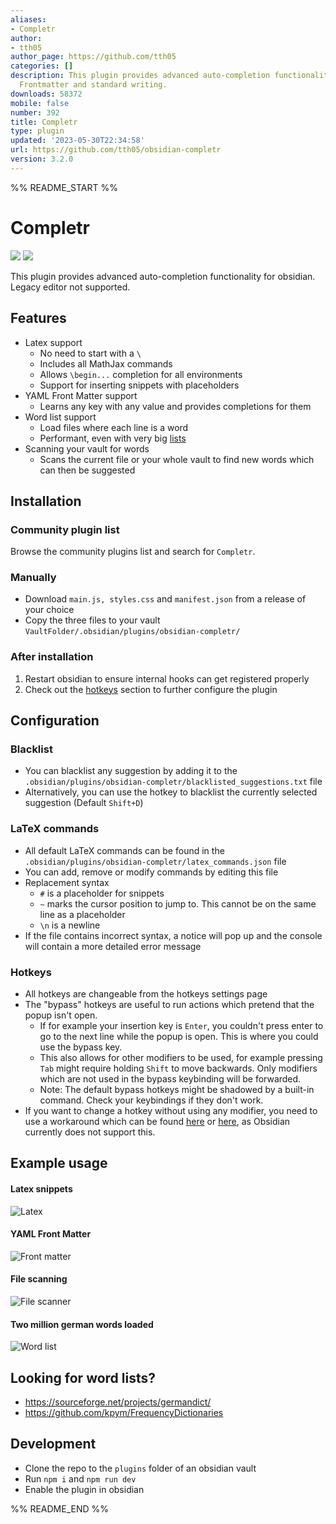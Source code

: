 ```yaml
---
aliases:
- Completr
author:
- tth05
author_page: https://github.com/tth05
categories: []
description: This plugin provides advanced auto-completion functionality for LaTeX,
  Frontmatter and standard writing.
downloads: 58372
mobile: false
number: 392
title: Completr
type: plugin
updated: '2023-05-30T22:34:58'
url: https://github.com/tth05/obsidian-completr
version: 3.2.0
---
```


%% README_START %%

# Completr

[![](https://img.shields.io/github/v/release/tth05/obsidian-completr?style=flat-square)](https://github.com/tth05/obsidian-completr/releases)
![](https://img.shields.io/github/downloads/tth05/obsidian-completr/total?style=flat-square)

This plugin provides advanced auto-completion functionality for obsidian. Legacy editor not supported.

## Features

- Latex support
    - No need to start with a `\`
    - Includes all MathJax commands
    - Allows `\begin...` completion for all environments
    - Support for inserting snippets with placeholders
- YAML Front Matter support
    - Learns any key with any value and provides completions for them
- Word list support
    - Load files where each line is a word
    - Performant, even with very big [lists](#looking-for-word-lists)
- Scanning your vault for words
    - Scans the current file or your whole vault to find new words which can then be suggested

## Installation

### Community plugin list

Browse the community plugins list and search for `Completr`.

### Manually

- Download `main.js, styles.css` and `manifest.json` from a release of your choice
- Copy the three files to your vault `VaultFolder/.obsidian/plugins/obsidian-completr/`

### After installation

1. Restart obsidian to ensure internal hooks can get registered properly
2. Check out the [hotkeys](#hotkeys) section to further configure the plugin

## Configuration

### Blacklist

- You can blacklist any suggestion by adding it to the `.obsidian/plugins/obsidian-completr/blacklisted_suggestions.txt`
  file
- Alternatively, you can use the hotkey to blacklist the currently selected suggestion (Default `Shift+D`)

### LaTeX commands

- All default LaTeX commands can be found in the `.obsidian/plugins/obsidian-completr/latex_commands.json` file
- You can add, remove or modify commands by editing this file
- Replacement syntax
    - `#` is a placeholder for snippets
    - `~` marks the cursor position to jump to. This cannot be on the same line as a placeholder
    - `\n` is a newline
- If the file contains incorrect syntax, a notice will pop up and the console will contain a more detailed error message

### Hotkeys

- All hotkeys are changeable from the hotkeys settings page
- The "bypass" hotkeys are useful to run actions which pretend that the popup isn't open.
    - If for example your insertion key is `Enter`, you couldn't press enter to go to the next line while the popup is
      open. This is where you could use the bypass key.
    - This also allows for other modifiers to be used, for example pressing `Tab` might require holding `Shift` to move
      backwards. Only modifiers which are not used in the bypass keybinding will be forwarded.
    - Note: The default bypass hotkeys might be shadowed by a built-in command. Check your keybindings if they don't
      work.
- If you want to change a hotkey without using any modifier, you need to use a workaround which can be
  found [here](https://forum.obsidian.md/t/be-able-of-using-the-function-keys-f1-f12-to-perform-functions/15748/7)
  or [here](https://forum.obsidian.md/t/function-keys-cant-be-bound-as-hotkeys-without-modifiers/26956/4), as Obsidian
  currently does not support this.

## Example usage

#### Latex snippets

![Latex](https://user-images.githubusercontent.com/36999320/146680089-57390cd7-e3c3-418c-9c55-9536259bb956.gif)

#### YAML Front Matter

![Front matter](https://user-images.githubusercontent.com/36999320/148700639-6cb48631-0b2f-45b8-b48a-40357425e8bf.gif)

#### File scanning

![File scanner](https://user-images.githubusercontent.com/36999320/146680134-33d8393b-956a-4028-ab2f-62526f76984d.gif)

#### Two million german words loaded

![Word list](https://user-images.githubusercontent.com/36999320/146680359-ae572473-8919-4927-a6f5-bc39800a5c23.gif)

## Looking for word lists?

- https://sourceforge.net/projects/germandict/
- https://github.com/kpym/FrequencyDictionaries

## Development

- Clone the repo to the `plugins` folder of an obsidian vault
- Run `npm i` and `npm run dev`
- Enable the plugin in obsidian


%% README_END %%